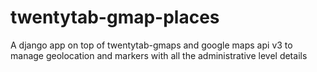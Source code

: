 twentytab-gmap-places
=====================

A django app on top of twentytab-gmaps and google maps api v3 to manage geolocation and markers with all the administrative level details
